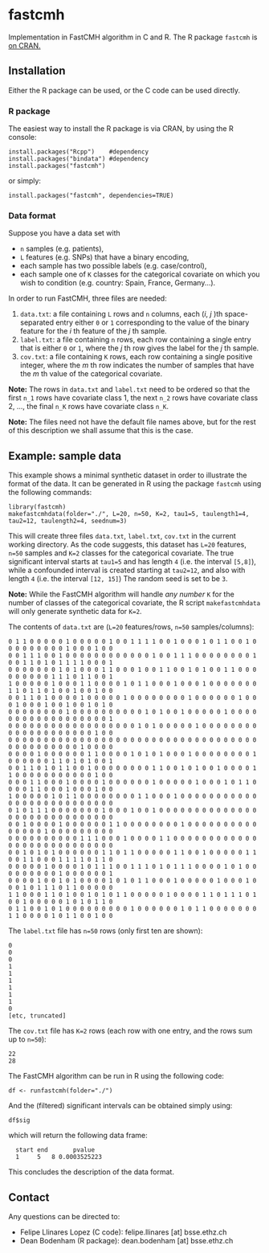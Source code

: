 # fastcmh

Implementation in FastCMH algorithm in C and R. The R package `fastcmh` is [on CRAN.](https://CRAN.R-project.org/package=fastcmh)

## Installation

Either the R package can be used, or the C code can be used directly.

### R package

The easiest way to install the R package is via CRAN, by using the R console:

```
install.packages("Rcpp")    #dependency  
install.packages("bindata") #dependency  
install.packages("fastcmh")
```

or simply:

```
install.packages("fastcmh", dependencies=TRUE)
```

### Data format

Suppose you have a data set with 
* `n` samples (e.g. patients), 
* `L` features (e.g. SNPs) that have a binary encoding,
* each sample has two possible labels (e.g. case/control), 
* each sample one of `K` classes for the categorical covariate on which you wish to condition (e.g. country: Spain, France, Germany...). 

In order to run FastCMH, three files are needed:
1. `data.txt`: a file containing `L` rows and `n` columns, each (_i_, _j_ )th space-separated entry either `0` or `1` corresponding to the value of the binary feature for the _i_ th feature of the _j_ th sample.
2. `label.txt`: a file containing `n` rows, each row containing a single entry that is either `0` or `1`, where the _j_ th row gives the label for the _j_ th sample.
3. `cov.txt`: a file containing `K` rows, each row containing a single positive integer, where the _m_ th row indicates the number of samples that have the _m_ th value of the categorical covariate.

**Note:** The rows in `data.txt` and `label.txt` need to be ordered so that the first `n_1` rows have covariate class 1, the next `n_2` rows have covariate class 2, ..., the final `n_K` rows have covariate class `n_K`.

**Note:** The files need not have the default file names above, but for the rest of this description we shall assume that this is the case.


## Example: sample data

This example shows a minimal synthetic dataset in order to illustrate the format of the data. It can be generated in R using the package `fastcmh` using the following commands:

```
library(fastcmh)
makefastcmhdata(folder="./", L=20, n=50, K=2, tau1=5, taulength1=4, tau2=12, taulength2=4, seednum=3)
```

This will create three files `data.txt`, `label.txt`, `cov.txt` in the current working directory. As the code suggests, this dataset has `L=20` features, `n=50` samples and `K=2` classes for the categorical covariate. The true significant interval starts at `tau1=5` and has length `4` (i.e. the interval `[5,8]`), while a confounded interval is created starting at `tau2=12`, and also with length `4` (i.e. the interval `[12, 15]`) The random seed is set to be `3`.

**Note:** While the FastCMH algorithm will handle _any number_ `K` for the number of classes of the categorical covariate, the R script `makefastcmhdata` will only generate synthetic data for `K=2`.


The contents of `data.txt` are (`L=20` features/rows, `n=50` samples/columns):

```
0 1 1 0 0 0 0 0 1 0 0 0 0 0 1 0 0 1 1 1 1 0 0 1 0 0 0 1 0 1 1 0 0 1 0 0 0 0 0 0 0 0 0 1 0 0 0 1 0 0
0 0 1 1 1 0 0 1 0 0 0 0 0 0 0 0 0 0 0 0 1 0 0 1 1 1 0 0 0 0 0 0 0 0 1 0 0 1 1 0 1 0 1 1 1 1 0 0 0 1
0 0 0 0 0 0 0 1 0 1 0 0 0 1 1 0 0 0 1 0 0 1 1 0 0 1 0 1 0 0 1 1 0 0 0 0 0 0 0 0 0 1 1 1 0 1 1 0 0 1
1 0 0 0 0 0 1 0 0 0 1 1 0 0 0 0 1 0 1 1 0 0 0 1 0 0 0 1 0 0 0 0 0 0 0 1 1 0 1 1 0 1 0 0 1 0 0 1 0 0
0 0 1 1 0 1 0 0 0 0 1 0 0 0 0 0 1 0 0 0 0 0 0 0 0 1 0 0 0 0 0 0 1 0 0 0 1 0 0 0 1 0 0 1 0 0 1 0 1 0
0 0 0 0 0 0 0 0 1 0 0 0 0 0 0 0 0 0 0 1 0 1 0 0 1 0 0 0 0 0 1 0 0 0 0 0 0 0 0 0 0 0 0 0 0 0 0 0 0 1
0 0 0 0 0 0 0 0 0 0 0 0 0 0 0 0 0 0 1 0 1 0 0 0 0 0 1 0 0 0 0 0 0 0 0 0 0 0 0 0 0 0 0 0 0 0 0 1 0 0
0 0 0 0 0 0 0 0 0 0 0 0 0 0 0 0 0 0 0 0 0 0 0 0 0 0 0 0 0 0 0 0 0 0 0 0 0 0 0 0 0 0 0 0 0 1 0 0 0 0
0 0 0 0 1 0 0 0 0 0 0 1 1 0 0 0 0 1 0 1 0 1 0 0 0 1 0 0 0 0 0 0 0 0 1 0 0 0 0 0 0 1 1 0 1 0 1 0 0 1
0 0 1 1 0 1 0 1 1 0 0 1 0 0 0 0 0 0 0 0 1 1 0 0 1 0 1 0 0 1 0 0 0 0 1 1 0 0 0 0 0 0 0 0 0 0 0 1 0 0
0 0 0 1 1 0 0 0 1 0 0 0 0 1 0 0 0 0 0 0 1 0 0 0 0 0 1 0 0 0 1 0 1 1 0 0 0 0 1 1 0 0 0 1 0 0 0 1 0 0
1 0 0 0 0 0 1 0 1 1 0 0 0 0 0 0 0 0 1 1 0 0 0 1 0 0 0 0 0 0 0 0 0 0 0 0 0 0 0 0 0 0 0 0 0 0 0 0 0 0
0 1 0 1 1 1 0 0 0 0 0 0 0 1 0 0 0 1 0 0 1 0 0 0 0 0 0 0 0 0 0 0 0 0 0 0 0 0 0 0 0 0 0 0 0 0 0 0 0 0
0 0 1 0 0 0 0 1 0 0 0 0 0 0 1 1 0 0 0 0 0 0 0 0 1 0 0 0 0 0 0 0 0 0 0 0 0 0 0 0 1 0 0 0 0 0 0 0 0 0
0 0 0 0 0 0 0 0 0 0 1 1 1 0 0 0 1 0 0 0 0 1 1 0 0 0 0 0 0 0 0 0 0 0 0 0 0 0 0 0 0 0 0 0 0 0 0 0 0 0
0 0 1 0 1 0 1 0 0 0 0 0 0 1 1 0 1 1 0 0 0 0 0 1 1 0 0 1 0 0 0 0 0 1 1 0 0 1 1 0 0 0 1 1 1 1 0 1 1 0
0 0 0 0 0 1 0 0 0 0 1 0 1 1 1 0 0 1 1 1 0 1 0 1 1 1 0 0 0 0 1 0 1 0 0 0 0 0 0 0 0 0 1 0 0 0 0 0 0 1
0 0 0 0 1 0 0 1 0 1 0 0 0 0 1 0 1 0 1 1 0 0 0 1 0 0 0 0 0 1 0 0 0 1 0 0 0 1 0 1 1 1 0 1 1 0 0 0 0 0
1 1 0 0 0 1 1 0 1 0 0 1 0 1 0 1 1 0 0 0 0 0 1 0 0 0 0 1 1 0 1 1 1 0 1 0 0 1 0 0 0 0 0 1 0 1 0 1 1 0
0 1 1 0 0 1 0 1 0 0 0 0 0 0 0 0 0 1 0 0 0 0 0 0 1 0 1 1 0 0 0 0 0 0 0 1 1 0 0 0 0 1 0 1 1 0 0 1 0 0
```

The `label.txt` file has `n=50` rows (only first ten are shown):

```
0
0
0
1
1
1
1
1
1
0
[etc, truncated]
```

The `cov.txt` file has `K=2` rows (each row with one entry, and the rows sum up to `n=50`):

```
22
28
```

The FastCMH algorithm can be run in R using the following code:

```
df <- runfastcmh(folder="./")
```

And the (filtered) significant intervals can be obtained simply using:

```
df$sig
```

which will return the following data frame:

```
  start end       pvalue
  1     5   8 0.0003525223
```

This concludes the description of the data format.



## Contact

Any questions can be directed to:  
* Felipe Llinares Lopez (C code): felipe.llinares [at] bsse.ethz.ch  
* Dean Bodenham (R package): dean.bodenham [at] bsse.ethz.ch 
